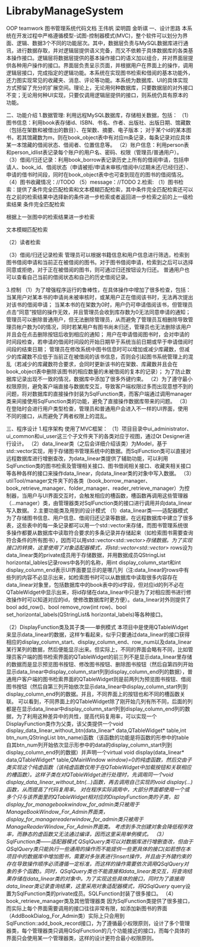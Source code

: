 # LibrabyManageSystem
OOP teamwork
图书管理系统代码文档
                          王伟帆 梁明圆 金昕祺
一、设计思路
本系统在开发过程中严格遵循模型-试图-控制器模式(MVC)，整个软件可以划分为界面、逻辑、数据3个不同的功能层次。其中，数据层负责与MySQL数据库进行通讯，进行数据存取，并对逻辑层提供语义完备，而又不依赖于具体数据库的各类基本操作接口。逻辑层将数据层提供的基本操作接口的语义加以组合，并对界面层提供各种用户操作的接口。界面层负责呈示页面，并根据用户在界面上的操作，调用逻辑层接口，完成指定的逻辑功能。本系统在实现图书检索和借阅的基本功能外，还力图实现常见的收藏夹、消息、评论等功能。本系统为数据库、UI的具体实现方式预留了充分的扩展空间。理论上，无论用何种数据库，只要数据层的对外接口不变；无论用何种UI实现，只要仅调用逻辑层提供的接口，则系统仍具有原本的功能。

二、功能介绍
1.数据管理:
利用远程MySQL数据库，存储相关数据，包括：
（1）图书信息：利用book表存储id、ISBN、书名、作者、出版社、出版日期、馆藏数（包括在架数和被借出的数目）、在架数、摘要、电子版本；
对于某个id的某本图书，若其馆藏数为m，则在book_object表中有对应m条记录，每条记录对应具体某一本馆藏的借阅状态、借阅者、位置信息等。
（2）账户信息：利用person表和person_idlist表记录每个账户的用户名、密码、权限（管理员/普通用户）。
（3）借阅/归还记录：利用book_borrow表记录历史上所有的借阅申请，包括申请人、book_id、借阅状态（申请被拒/申请未审核/借阅中/过期未还/已经归还）、申请的借书时间段，同时在book_object表中也可查到现在的图书的借阅情况。
（4）图书收藏情况：//TODO
（5）message：//TODO
2.检索:
（1）图书检索：提供了条件完全匹配检索和文本模糊匹配检索，其中条件完全匹配检索还可以在之前的检索结果中选择新的条件进一步检索或者返回进一步检索之前的上一级检索结果
条件完全匹配检索

根据上一张图中的检索结果进一步检索

文本模糊匹配检索

（2）读者检索

（3）借阅/归还记录检索
管理员可以根据书籍信息和用户信息进行筛选，检索到图书借阅申请和当前正在被借阅的图书。对于图书借阅申请，检索到之后可以选择同意或拒绝，对于正在被借阅的图书，则可通过归还按钮设为归还。
普通用户也可以查看自己当前的借阅状态和自己的历史借阅记录。

3.控制
（1）为了增强程序运行的鲁棒性，在具体操作中增加了很多检查，包括：
当某用户对某本书的申请尚未被审核时，或某用户正在借阅该书时，无法再次提出对该书的借阅申请；
当某本书的在架数为0时，用户仍可申请借阅该书，但管理员点击“同意”按钮的操作无效，并且管理员会收到库存数为0无法同意申请的通知；
管理员可以删除普通用户，但无法删除管理员，从而避免了管理员互相删除导致管理员帐户数为0的情况，同时若某用户有图书尚未归还，管理员也无法删除该用户并且会在点击删除按钮后收到相应的通知；
用户在申请借阅图书时，会对申请的时间段检查，若申请的借阅时间段的开始日期早于系统当前日期或早于申请借阅时间段的结束日期；
管理员在修改系统中图书信息时可以增加或减少库藏数，但减少的库藏数不应低于当前正在被借阅的该书信息，否则会引起图书系统管理上的混乱（若减少的库藏数符合要求，会同时更新该书的在架数、库藏数并且会在book_object表中删除该图书的相应数量的未被借阅的复本的记录）；
为了防止数据库记录出现不一致的情况，数据库中添加了很多外键约束。
（2）为了遵守最小权限原则，避免客户端直接与数据库交互，导致客户端权限过多而出现意想不到的问题，将对数据库的直接操作封装为SqlFunction类，而客户端通过调用manager类来间接使用SqlFunction类的功能，避免了直接操作数据库带来的问题。
（3）在登陆时会进行用户类型检查，管理员和普通用户会进入不一样的UI界面，使用不同的接口，从而避免了两者权限上的混乱。

三、程序设计
1.程序架构
使用了MVC框架：
（1）项目目录中ui_administrator、ui_common和ui_user这三个子文件夹下的各类对应于视图，通过Qt Designer进行设计。
（2）data_linear类（之后会详细介绍该类）为Model，基于std::vector实现，用于存储图书管理系统中的数据。而SqlFunction类可以直接对远程数据库进行增删查改，为data_linear类提供了辅助功能，可以利用SqlFunction类的图书检索及管理相关接口、图书借阅相关接口、收藏夹相关接口等各种各样的接口来操作data_linear，向data_linear类的对象中写入数据。
（3）utilTool/manager文件夹下的各类（book_borrow_manager、book_retrieve_manager、folder_manager、reader_retrieve_manager）为控制器，当用户与UI界面交互时，会触发相应的槽函数，槽函数再调用这些管理器（…manager）类，由管理器类对SqlFunction类的接口进行调用并向data_linear写入数据。
2.主要功能类及用到的设计模式
（1）data_linear类——适配器模式
为了存储图书信息、用户信息、借阅归还记录等数据，在远程数据库中建立了很多表，这些表中的每一条记录都可以用一个std::vector<QString>来存储，而图书管理系统很多操作都要从数据库中读取符合要求的多条记录并存储起来（如检索图书需要查询符合条件的所有图书），因而可以用std::vector<std::vector<QString>*>存储数据。为了实现接口的转换，这里使用了对象适配器模式，将std::vector<std::vector<QString>*> rows设为data_linear类的private成员用于存储数据，并用数据成员QStringList horizontal_lables记录rows中各列的名称，用int display_column_start和int display_column_end表示UI界面要显示的是哪几列（注:data_linear的rows中有些列的内容不必显示出来，如检索图书时可以从数据库中读取很多内容存在data_linear对象里，包括数据库中的book表中的id字段，但对应id的列不必在QTableWidget中显示出来，将id存储在data_linear中只是为了对相应图书进行修改操作时可以知道对应的id，使修改数据库时更方便）。data_linear对外则提供了bool add_row()、bool remove_row(int row)、bool set_horizontal_labels(QStringList& horizontal_labels)等各种接口。

（2）DisplayFunction类及其子类——单例模式
本项目中是使用QTableWidget来显示data_linear的数据，这样乍看起来，似乎只要通过data_linear的接口获得相应的display_column_start、display_column_end、row_num以及data_linear某行某列的数据，然后便能显示出来。但实际上，不同的界面会略有不同，比如管理员客户端的图书检索界面的QTableWidget的前三列不是显示data_linear里存储的数据而是显示预览图书按钮、修改图书按钮、删除图书按钮（然后自第四列开始显示data_linear中display_column_start列到display_column_end列的数据），普通用户客户端的图书检索界面的QTableWidget则是前两列为预览图书按钮、借阅图书按钮（然后自第三列开始依次显示data_linear中display_column_start列到display_column_end列的数据。并且，不同界面上的按钮也和不同的槽函数关联。
可以看到，不同界面上的QTableWidget除了刚开始几列有所不同，后面的列都是在显示data_linear中display_column_start列到display_column_end列的数据，为了利用这种差异中的共性，提高代码复用率，可以实现一个DisplayFunction类作为父类，该父类提供一个void display_data_linear_without_btn(data_linear* data,QTableWidget* table,int btn_num,QStringList btn_name)函数（该函数的功能是将函数的形参中的table自其btn_num列开始依次显示形参中的data的display_column_start列到display_column_end列的数据）并声明一个virtual void display(data_linear* data,QTableWidget* table,QMainWindow *window)=0的纯虚函数，然后交由子类实现这个纯虚函数（该纯虚函数仅用于在QTableWidget中加载按钮和关联相应的槽函数）。这样子类在对QTableWidget进行处理时，先调用同一个void display_data_linear_without_btn(…)函数，再去调用自己实现的void display(…)函数，从而提高了代码复用率。
对在程序实际调用中，大部分界面都使用一个或多个只与该界面里的QTableWidget相对应的DisplayFunction类的子类，如display_for_managebookwindow_for_admin类只被用于ManageBookWindow_For_Admin界面类，display_for_managereaderwindow_for_admin类只被用于ManageReaderWindow_For_Admin界面类。
考虑到多次创建对象会降低程序效率，而静态的虚函数又无法通过编译，因而这里采用单例模式。
（3）SqlFunction类——适配器模式
QSqlQuery类可以对数据库进行增删查改，但由于QSqlQuery类只能执行一些通用的操作而不能提供一些更具体的接口(如若想在本项目中的数据库中增加图书，需要对多张表进行insert操作，并且由于外键约束的存在导致操作顺序必须遵循一定标准，而这样的操作需要依次调用QSqlQuery对象的多个函数)。同时，QSqlQuery类也不能直接和data_linear类交互，将查询结果存储在data_linear类的对象中。为了实现这些具体的接口，同时为了直接用data_linear类记录查询结果，这里采用对象适配器模式，将QSqlQuery* query设置为SqlFunction类的private成员。SQLFunction封装了很多接口。
（4）book_retrieve_manager类及其他管理器类
因为SqlFunction类提供了很多接口，而实际上每个界面需要调用的接口往往非常有限，如添加新图书的界面（AddBookDialog_For_Admin类）实际上只会用到SqlFunction::add_book_record接口，为了遵循最小权限原则，设计了多个管理器类，每个管理器类只调用QSqlFunction的几个功能接近的接口，而每个具体的界面只会使用某一个管理器类，这样的设计更符合最小权限原则。


